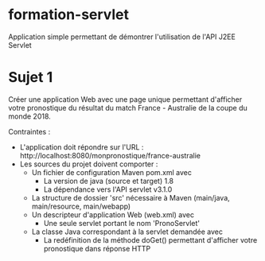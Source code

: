 # formation-servlet
Application simple permettant de démontrer l'utilisation de l'API J2EE Servlet

# Sujet 1
Créer une application Web avec une page unique permettant d'afficher votre pronostique du résultat du match France - Australie de la coupe du monde 2018.

Contraintes :
- L'application doit répondre sur l'URL : http://localhost:8080/monpronostique/france-australie
- Les sources du projet doivent comporter :
	- Un fichier de configuration Maven pom.xml avec
		- La version de java (source et target) 1.8
		- La dépendance vers l'API servlet v3.1.0
	- La structure de dossier 'src' nécessaire à Maven (main/java, main/resource, main/webapp)
	- Un descripteur d'application Web (web.xml) avec
		- Une seule servlet portant le nom 'PronoServlet'
	- La classe Java correspondant à la servlet demandée avec
		- La redéfinition de la méthode doGet() permettant d'afficher votre pronostique dans réponse HTTP
	